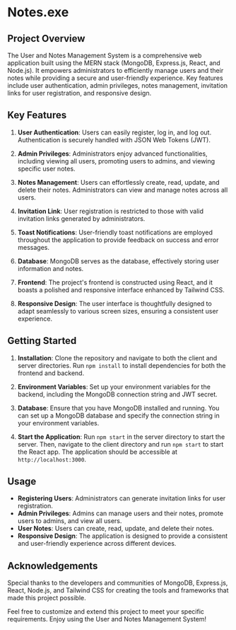 # Notes.exe

## Project Overview
The User and Notes Management System is a comprehensive web application built using the MERN stack (MongoDB, Express.js, React, and Node.js). It empowers administrators to efficiently manage users and their notes while providing a secure and user-friendly experience. Key features include user authentication, admin privileges, notes management, invitation links for user registration, and responsive design. 

## Key Features
1. **User Authentication**: Users can easily register, log in, and log out. Authentication is securely handled with JSON Web Tokens (JWT).

2. **Admin Privileges**: Administrators enjoy advanced functionalities, including viewing all users, promoting users to admins, and viewing specific user notes.

3. **Notes Management**: Users can effortlessly create, read, update, and delete their notes. Administrators can view and manage notes across all users.

4. **Invitation Link**: User registration is restricted to those with valid invitation links generated by administrators.

5. **Toast Notifications**: User-friendly toast notifications are employed throughout the application to provide feedback on success and error messages.

6. **Database**: MongoDB serves as the database, effectively storing user information and notes.

7. **Frontend**: The project's frontend is constructed using React, and it boasts a polished and responsive interface enhanced by Tailwind CSS.

8. **Responsive Design**: The user interface is thoughtfully designed to adapt seamlessly to various screen sizes, ensuring a consistent user experience.

## Getting Started
1. **Installation**: Clone the repository and navigate to both the client and server directories. Run `npm install` to install dependencies for both the frontend and backend.

2. **Environment Variables**: Set up your environment variables for the backend, including the MongoDB connection string and JWT secret.

3. **Database**: Ensure that you have MongoDB installed and running. You can set up a MongoDB database and specify the connection string in your environment variables.

4. **Start the Application**: Run `npm start` in the server directory to start the server. Then, navigate to the client directory and run `npm start` to start the React app. The application should be accessible at `http://localhost:3000`.

## Usage
- **Registering Users**: Administrators can generate invitation links for user registration.
- **Admin Privileges**: Admins can manage users and their notes, promote users to admins, and view all users.
- **User Notes**: Users can create, read, update, and delete their notes.
- **Responsive Design**: The application is designed to provide a consistent and user-friendly experience across different devices.


## Acknowledgements
Special thanks to the developers and communities of MongoDB, Express.js, React, Node.js, and Tailwind CSS for creating the tools and frameworks that made this project possible.

Feel free to customize and extend this project to meet your specific requirements. Enjoy using the User and Notes Management System!


